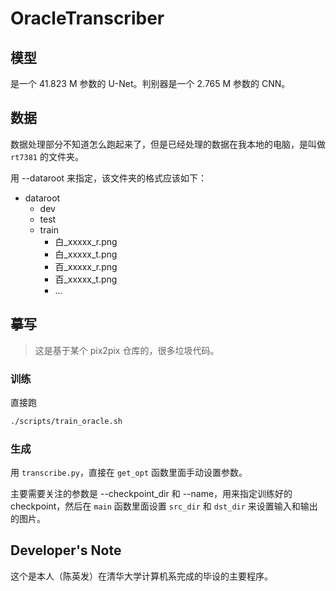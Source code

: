 # OracleTranscriber

## 模型

是一个 41.823 M 参数的 U-Net。判别器是一个 2.765 M 参数的 CNN。

## 数据

数据处理部分不知道怎么跑起来了，但是已经处理的数据在我本地的电脑，是叫做 `rt7381` 的文件夹。

用 --dataroot 来指定，该文件夹的格式应该如下：

- dataroot
    - dev
    - test
    - train
        - 白_xxxxx_r.png
        - 白_xxxxx_t.png
        - 百_xxxxx_r.png
        - 百_xxxxx_t.png
        - ...

## 摹写

> 这是基于某个 pix2pix 仓库的，很多垃圾代码。

### 训练

直接跑

```bash
./scripts/train_oracle.sh
```

### 生成

用 `transcribe.py`，直接在 `get_opt` 函数里面手动设置参数。

主要需要关注的参数是 --checkpoint_dir 和 --name，用来指定训练好的 checkpoint，然后在 `main` 函数里面设置 `src_dir` 和 `dst_dir` 来设置输入和输出的图片。

## Developer's Note

这个是本人（陈英发）在清华大学计算机系完成的毕设的主要程序。

